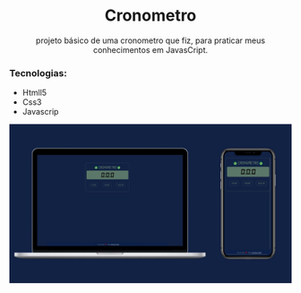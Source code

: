 <h1 align="center">
	Cronometro
</h1>
<p align="center">
	projeto básico de uma cronometro que fiz, para praticar meus conhecimentos em JavasCript.
</p>
<h3>Tecnologias:</h3>
<ul>
	<li>Htmll5</li>
	<li>Css3</li>
	<li>Javascrip</li>
</ul>
<p align="center">
	<img src="https://github.com/JoneBulande/cronometro/blob/master/img/mockup.jpg">
</p>
